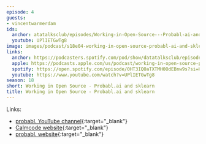 ```yaml
---
episode: 4
guests:
- vincentwarmerdam
ids:
  anchor: atatalksclub/episodes/Working-in-Open-Source---Probabl-ai-and-sklearn---Vincent-Warmerdam-e2j78fs
  youtube: UPlIETGwTg8
image: images/podcast/s18e04-working-in-open-source-probabl-ai-and-sklearn.jpg
links:
  anchor: https://podcasters.spotify.com/pod/show/datatalksclub/episodes/Working-in-Open-Source---Probabl-ai-and-sklearn---Vincent-Warmerdam-e2j78fs
  apple: https://podcasts.apple.com/us/podcast/working-in-open-source-probabl-ai-and-sklearn-vincent/id1541710331?i=1000654481795
  spotify: https://open.spotify.com/episode/0HT3IQOaTXTMH0OdEBnw9s?si=HrLtx7QKT_amZyUbZuqRzQ
  youtube: https://www.youtube.com/watch?v=UPlIETGwTg8
season: 18
short: Working in Open Source - Probabl.ai and sklearn
title: Working in Open Source - Probabl.ai and sklearn
---
```


Links:

* [probabl. YouTube channel](https://www.youtube.com/@UCIat2Cdg661wF5DQDWTQAmg){:target="_blank"}
* [Calmcode website](https://calmcode.io/){:target="_blank"}
* [probabl. website](https://probabl.ai/){:target="_blank"}
